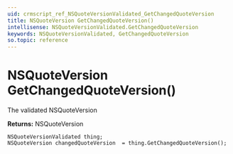 ```yaml
---
uid: crmscript_ref_NSQuoteVersionValidated_GetChangedQuoteVersion
title: NSQuoteVersion GetChangedQuoteVersion()
intellisense: NSQuoteVersionValidated.GetChangedQuoteVersion
keywords: NSQuoteVersionValidated, GetChangedQuoteVersion
so.topic: reference
---
```


# NSQuoteVersion GetChangedQuoteVersion()

The validated NSQuoteVersion

**Returns:** NSQuoteVersion

```crmscript
NSQuoteVersionValidated thing;
NSQuoteVersion changedQuoteVersion  = thing.GetChangedQuoteVersion();
```

